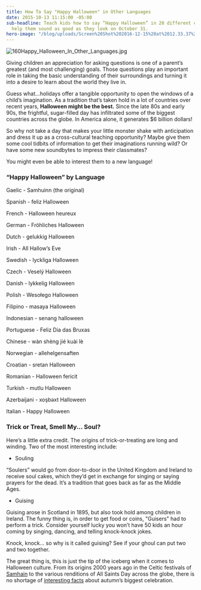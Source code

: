 ```yaml
---
title: How To Say "Happy Halloween" in Other Languages
date: 2015-10-13 11:15:00 -05:00
sub-headline: Teach kids how to say “Happy Halloween” in 20 different countries and
  help them sound as good as they look on October 31.
hero-image: "/blog/uploads/Screen%20Shot%202016-12-15%20at%2012.33.37%20PM%20(1).png"
---
```


![160Happy_Halloween_In_Other_Languages.jpg](/blog/uploads/160Happy_Halloween_In_Other_Languages.jpg)

Giving children an appreciation for asking questions is one of a parent’s greatest (and most challenging) goals. Those questions play an important role in taking the basic understanding of their surroundings and turning it into a desire to learn about the world they live in.

Guess what...holidays offer a tangible opportunity to open the windows of a child’s imagination. As a tradition that’s taken hold in a lot of countries over recent years, **Halloween might be the best.** Since the late 80s and early 90s, the frightful, sugar-filled day has infiltrated some of the biggest countries across the globe. In America alone, it generates $6 billion dollars!

So why not take a day that makes your little monster shake with anticipation and dress it up as a cross-cultural teaching opportunity? Maybe give them some cool tidbits of information to get their imaginations running wild? Or have some new soundbytes to impress their classmates?

You might even be able to interest them to a new language!

### “Happy Halloween” by Language

Gaelic - Samhuinn (the original)

Spanish - feliz Halloween

French - Halloween heureux

German - Fröhliches Halloween

Dutch - gelukkig Halloween

Irish - All Hallow’s Eve

Swedish - lyckliga Halloween

Czech - Veselý Halloween

Danish - lykkelig Halloween

Polish - Wesołego Halloween

Filipino - masaya Halloween

Indonesian - senang halloween

Portuguese - Feliz Dia das Bruxas

Chinese - wàn shèng jié kuài lè

Norwegian - allehelgensaften

Croatian - sretan Halloween

Romanian - Halloween fericit

Turkish - mutlu Halloween

Azerbaijani - xoşbəxt Halloween

Italian - Happy Halloween

### Trick or Treat, Smell My... Soul?

Here’s a little extra credit. The origins of trick-or-treating are long and winding. Two of the most interesting include:

* Souling

“Soulers” would go from door-to-door in the United Kingdom and Ireland to receive soul cakes, which they’d get in exchange for singing or saying prayers for the dead. It’s a tradition that goes back as far as the Middle Ages.

* Guising

Guising arose in Scotland in 1895, but also took hold among children in Ireland. The funny thing is, in order to get food or coins, "Guisers" had to perform a trick. Consider yourself lucky you won’t have 50 kids an hour coming by singing, dancing, and telling knock-knock jokes.

Knock, knock... so why is it called guising? See if your ghoul can put two and two together.

The great thing is, this is just the tip of the iceberg when it comes to Halloween culture. From its origins 2000 years ago in the Celtic festivals of [Samhain](https://en.wikipedia.org/wiki/Samhain) to the various renditions of All Saints Day across the globe, there is no shortage of [interesting facts](https://www.wyzant.com/blog/7_odd_halloween_facts) about autumn’s biggest celebration.
